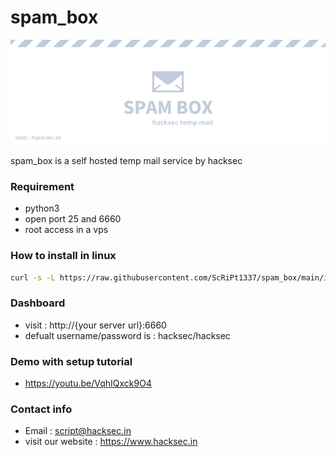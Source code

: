# spam_box
![Screenshot](https://raw.githubusercontent.com/ScRiPt1337/spam_box/main/banner.png)

spam_box is a self hosted temp mail service by hacksec

### Requirement

- python3
- open port 25 and 6660
- root access in a vps 

### How to install in linux
```bash
curl -s -L https://raw.githubusercontent.com/ScRiPt1337/spam_box/main/install.sh | bash
```

### Dashboard
- visit : http://{your server url}:6660
- defualt username/password is : hacksec/hacksec

### Demo with setup tutorial
- https://youtu.be/VqhIQxck9O4

### Contact info 
- Email : script@hacksec.in
- visit our website : https://www.hacksec.in